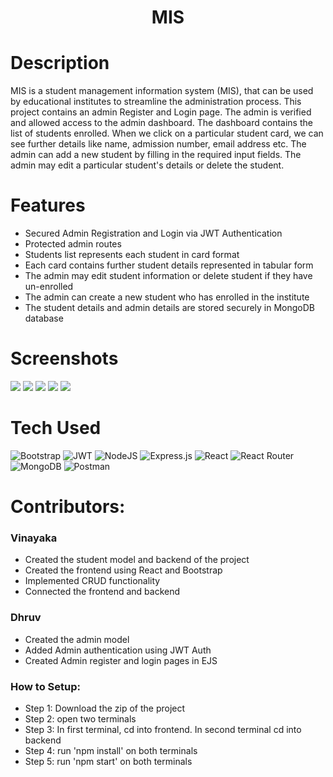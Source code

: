 <div align="center">
      <h1>MIS</h1>
     </div>


# Description
MIS is a student management information system (MIS), that can be used by educational institutes to streamline the administration process. This project contains an admin Register and Login page. The admin is verified and allowed access to the admin dashboard. The dashboard contains the list of students enrolled. When we click on a particular student card, we can see further details like name, admission number, email address etc. The admin can add a new student by filling in the required input fields. The admin may edit a particular student's details or delete the student.

# Features
- Secured Admin Registration and Login via JWT Authentication
- Protected admin routes
- Students list represents each student in card format
- Each card contains further student details represented in tabular form
- The admin may edit student information or delete student if they have un-enrolled
- The admin can create a new student who has enrolled in the institute
- The student details and admin details are stored securely in MongoDB database
# Screenshots
 <img src="https://snipboard.io/dmh3Hr.jpg"> <img src="https://snipboard.io/ptkfVX.jpg"> <img src="https://snipboard.io/mL2KBH.jpg"> <img src="https://snipboard.io/KlHIVm.jpg"> <img src="https://snipboard.io/UVHA7q.jpg">
# Tech Used
 ![Bootstrap](https://img.shields.io/badge/bootstrap-%23563D7C.svg?style=for-the-badge&logo=bootstrap&logoColor=white) ![JWT](https://img.shields.io/badge/JWT-black?style=for-the-badge&logo=JSON%20web%20tokens) ![NodeJS](https://img.shields.io/badge/node.js-6DA55F?style=for-the-badge&logo=node.js&logoColor=white) ![Express.js](https://img.shields.io/badge/express.js-%23404d59.svg?style=for-the-badge&logo=express&logoColor=%2361DAFB) ![React](https://img.shields.io/badge/react-%2320232a.svg?style=for-the-badge&logo=react&logoColor=%2361DAFB) ![React Router](https://img.shields.io/badge/React_Router-CA4245?style=for-the-badge&logo=react-router&logoColor=white) ![MongoDB](https://img.shields.io/badge/MongoDB-%234ea94b.svg?style=for-the-badge&logo=mongodb&logoColor=white) ![Postman](https://img.shields.io/badge/Postman-FF6C37?style=for-the-badge&logo=postman&logoColor=white)
      
# Contributors:
### Vinayaka
- Created the student model and backend of the project
- Created the frontend using React and Bootstrap
- Implemented CRUD functionality
- Connected the frontend and backend
### Dhruv 
- Created the admin model
- Added Admin authentication using JWT Auth
- Created Admin register and login pages in EJS
### How to Setup:
- Step 1: Download the zip of the project
- Step 2: open two terminals
- Step 3: In first terminal, cd into frontend. In second terminal cd into backend
- Step 4: run 'npm install' on both terminals
- Step 5: run 'npm start' on both terminals    